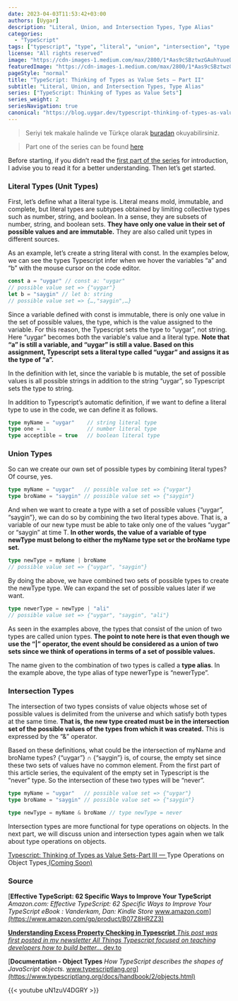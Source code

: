 ```yaml
---
date: 2023-04-03T11:53:42+03:00
authors: [Uygar]
description: "Literal, Union, and Intersection Types, Type Alias"
categories:
  - "TypeScript"
tags: ["typescript", "type", "literal", "union", "intersection", "type alias"]
license: "All rights reserved"
image: "https://cdn-images-1.medium.com/max/2800/1*Aas9cSBztwzGAuhYuueDMQ.jpeg"
featuredImage: "https://cdn-images-1.medium.com/max/2800/1*Aas9cSBztwzGAuhYuueDMQ.jpeg"
pageStyle: "normal"
title: "TypeScript: Thinking of Types as Value Sets — Part II"
subtitle: "Literal, Union, and Intersection Types, Type Alias"
series: ["TypeScript: Thinking of Types as Value Sets"]
series_weight: 2
seriesNavigation: true
canonical: "https://blog.uygar.dev/typescript-thinking-of-types-as-value-sets-part-ii-a8317d97c8de?source=friends_link&sk=5936ddef026f1e929c8df95ebe9ef14a"
---
```


> Seriyi tek makale halinde ve Türkçe olarak [buradan](https://blog.uygar.dev/typescriptte-tipleri-deger-kumeleri-olarak-dusunmek-3cfd5b6adbf4?source=friends_link&sk=47d43b6f579d7e77367cac90a09bd1f9) okuyabilirsiniz.

> Part one of the series can be found [here](https://blog.uygar.dev/typescript-thinking-of-types-as-value-sets-introduction-c4360942ce4b?source=friends_link&sk=ca054598aa1eaabbc896654e3c4b0997)

Before starting, if you didn’t read the [first part of the series](https://blog.uygar.dev/typescript-thinking-of-types-as-value-sets-introduction-c4360942ce4b?source=friends_link&sk=ca054598aa1eaabbc896654e3c4b0997) for introduction, I advise you to read it for a better understanding. Then let’s get started.

### Literal Types (Unit Types)

First, let’s define what a literal type is. Literal means mold, immutable, and complete, but literal types are subtypes obtained by limiting collective types such as number, string, and boolean. In a sense, they are subsets of number, string, and boolean sets. **They have only one value in their set of possible values and are immutable.** They are also called unit types in different sources.

As an example, let’s create a string literal with const. In the examples below, we can see the types Typescript infer when we hover the variables “a” and “b” with the mouse cursor on the code editor.
```typescript
const a = "uygar" // const a: "uygar"
// possible value set => {"uygar"}
let b = "saygin" // let b: string
// possible value set => {…,"saygin",…}
```
Since a variable defined with const is immutable, there is only one value in the set of possible values, the type, which is the value assigned to the variable. For this reason, the Typescript sets the type to “uygar”, not string. Here “uygar” becomes both the variable's value and a literal type. **Note that “a” is still a variable, and “uygar” is still a value. Based on this assignment, Typescript sets a literal type called “uygar” and assigns it as the type of “a”.**

In the definition with let, since the variable b is mutable, the set of possible values is all possible strings in addition to the string “uygar”, so Typescript sets the type to string.

In addition to Typescript’s automatic definition, if we want to define a literal type to use in the code, we can define it as follows.
```typescript
type myName = "uygar"    // string literal type
type one = 1             // number literal type
type acceptible = true   // boolean literal type
```
### Union Types

So can we create our own set of possible types by combining literal types? Of course, yes.
```typescript
type myName = "uygar"   // possible value set => {"uygar"}
type broName = "saygin" // possible value set => {"saygin"}
```
And when we want to create a type with a set of possible values {“uygar”, “saygin”}, we can do so by combining the two literal types above. That is, a variable of our new type must be able to take only one of the values “uygar” or “saygin” at time T. **In other words, the value of a variable of type newType must belong to either the myName type set or the broName type set.**
```typescript
type newType = myName | broName
// possible value set => {"uygar", "saygin"}
```
By doing the above, we have combined two sets of possible types to create the newType type. We can expand the set of possible values later if we want.
```typescript
type newerType = newType | "ali"
// possible value set => {"uygar", "saygin", "ali"}
```
As seen in the examples above, the types that consist of the union of two types are called union types. **The point to note here is that even though we use the “|” operator, the event should be considered as a union of two sets since we think of operations in terms of a set of possible values.**

The name given to the combination of two types is called a **type alias**. In the example above, the type alias of type newerType is “newerType”.

### Intersection Types

The intersection of two types consists of value objects whose set of possible values is delimited from the universe and which satisfy both types at the same time. **That is, the new type created must be in the intersection set of the possible values of the types from which it was created.** This is expressed by the “&” operator.

Based on these definitions, what could be the intersection of myName and broName types? {“uygar”} ∩ {“saygin”} is, of course, the empty set since these two sets of values have no common element. From the first part of this article series, the equivalent of the empty set in Typescript is the “never” type. So the intersection of these two types will be “never”.
```typescript
type myName = "uygar"   // possible value set => {"uygar"}
type broName = "saygin" // possible value set => {"saygin"}

type newType = myName & broName // type newType = never
```
Intersection types are more functional for type operations on objects. In the next part, we will discuss union and intersection types again when we talk about type operations on objects.

[Typescript: Thinking of Types as Value Sets-Part III — ](#)Type Operations on Object Types[ (Coming Soon)](#)

### **Source**
[**Effective TypeScript: 62 Specific Ways to Improve Your TypeScript**
_Amazon.com: Effective TypeScript: 62 Specific Ways to Improve Your TypeScript eBook : Vanderkam, Dan: Kindle Store_ www.amazon.com](https://www.amazon.com/gp/product/B07Z8HRZZ3)

[**Understanding Excess Property Checking in Typescript**
_This post was first posted in my newsletter All Things Typescript focused on teaching developers how to build better…_ dev.to](https://dev.to/this-is-learning/understanding-excess-property-checking-in-typescript-ook)

[**Documentation - Object Types**
_How TypeScript describes the shapes of JavaScript objects._ www.typescriptlang.org](https://www.typescriptlang.org/docs/handbook/2/objects.html)

{{< youtube uN1zuV4DGRY >}}